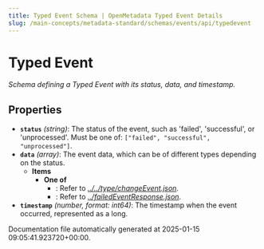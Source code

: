```yaml
---
title: Typed Event Schema | OpenMetadata Typed Event Details
slug: /main-concepts/metadata-standard/schemas/events/api/typedevent
---
```


# Typed Event

*Schema defining a Typed Event with its status, data, and timestamp.*

## Properties

- **`status`** *(string)*: The status of the event, such as 'failed', 'successful', or 'unprocessed'. Must be one of: `["failed", "successful", "unprocessed"]`.
- **`data`** *(array)*: The event data, which can be of different types depending on the status.
  - **Items**
    - **One of**
      - : Refer to *[../../type/changeEvent.json](#/../type/changeEvent.json)*.
      - : Refer to *[../failedEventResponse.json](#/failedEventResponse.json)*.
- **`timestamp`** *(number, format: int64)*: The timestamp when the event occurred, represented as a long.


Documentation file automatically generated at 2025-01-15 09:05:41.923720+00:00.
